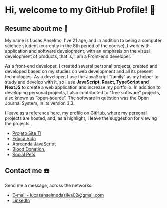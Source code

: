 # Hi, welcome to my GitHub Profile! 👋

## Resume about me 👦

My name is Lucas Anselmo, I've 21 age, and in addition to being a computer science student (currently in the 8th period of the course), I work with application and software development, with an emphasis on the visual development of products, that is, I am a Front-end developer.

As a front-end developer, I created several personal projects, created and developed based on my studies on web development and all its present technologies. As a developer, I use the JavaScript “family” as my helper to study and develop with it, so I use **JavaScript, React, TypeScript and NextJS** to create a web application and increase my portfolio. In addition to developing personal projects, I also contributed to “free software” projects, also known as “open-source”. The software in question was the Open Journal System, in its version 3.3.

I leave as a reference here, my profile on GitHub, where my personal projects are hosted, and, as a highlight, I leave the suggestion for viewing the projects:

- [Projeto Site TI](https://github.com/LucasAnselmoSilva12345/Projeto-Site-TI) 
- [Educa Vida](https://github.com/LucasAnselmoSilva12345/educa_vida)
- [Apreenda JavaScript](https://github.com/LucasAnselmoSilva12345/aprenda_JavaScript)
- [Blood Donation](https://github.com/LucasAnselmoSilva12345/blood-donation), 
- [Social Pets](https://github.com/LucasAnselmoSilva12345/Social-Pets)

## Contact me ☎️

Send me a message, across the networks:

- [E-mail - lucasanselmodasilva02@gmail.com](mailto:lucasanselmodasilva02@gmail.com)
- [LinkedIn](https://www.linkedin.com/in/lucas-anselmo-moraes-da-silva-543636161/)